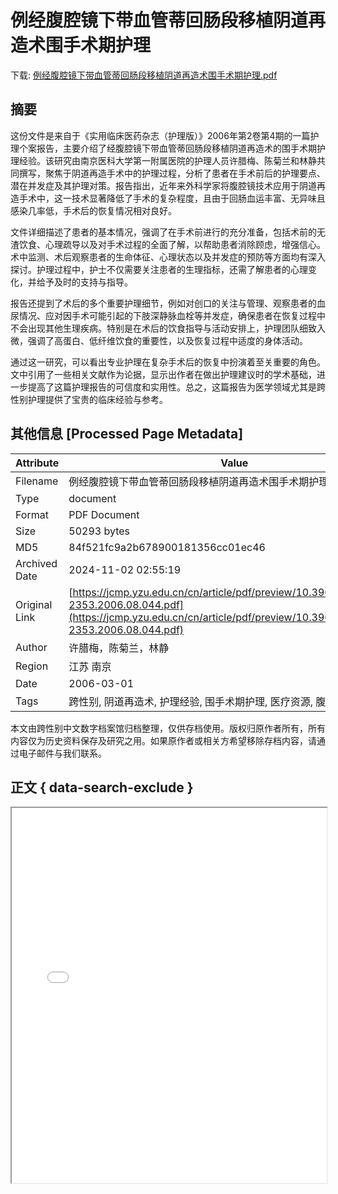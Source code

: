 # 例经腹腔镜下带血管蒂回肠段移植阴道再造术围手术期护理

<!-- tcd_download_link -->
下载: <a href="例经腹腔镜下带血管蒂回肠段移植阴道再造术围手术期护理.pdf" download>例经腹腔镜下带血管蒂回肠段移植阴道再造术围手术期护理.pdf</a>
<!-- tcd_download_link_end -->

## 摘要

<!-- tcd_abstract -->
这份文件是来自于《实用临床医药杂志（护理版）》2006年第2卷第4期的一篇护理个案报告，主要介绍了经腹腔镜下带血管蒂回肠段移植阴道再造术的围手术期护理经验。该研究由南京医科大学第一附属医院的护理人员许腊梅、陈菊兰和林静共同撰写，聚焦于阴道再造手术中的护理过程，分析了患者在手术前后的护理要点、潜在并发症及其护理对策。报告指出，近年来外科学家将腹腔镜技术应用于阴道再造手术中，这一技术显著降低了手术的复杂程度，且由于回肠血运丰富、无异味且感染几率低，手术后的恢复情况相对良好。

文件详细描述了患者的基本情况，强调了在手术前进行的充分准备，包括术前的无渣饮食、心理疏导以及对手术过程的全面了解，以帮助患者消除顾虑，增强信心。术中监测、术后观察患者的生命体征、心理状态以及并发症的预防等方面均有深入探讨。护理过程中，护士不仅需要关注患者的生理指标，还需了解患者的心理变化，并给予及时的支持与指导。

报告还提到了术后的多个重要护理细节，例如对创口的关注与管理、观察患者的血尿情况、应对因手术可能引起的下肢深静脉血栓等并发症，确保患者在恢复过程中不会出现其他生理疾病。特别是在术后的饮食指导与活动安排上，护理团队细致入微，强调了高蛋白、低纤维饮食的重要性，以及恢复过程中适度的身体活动。

通过这一研究，可以看出专业护理在复杂手术后的恢复中扮演着至关重要的角色。文中引用了一些相关文献作为论据，显示出作者在做出护理建议时的学术基础，进一步提高了这篇护理报告的可信度和实用性。总之，这篇报告为医学领域尤其是跨性别护理提供了宝贵的临床经验与参考。

<!-- tcd_abstract_end -->

## 其他信息 [Processed Page Metadata]

| Attribute       | Value                                  |
|-----------------|----------------------------------------|
| Filename        | 例经腹腔镜下带血管蒂回肠段移植阴道再造术围手术期护理.pdf                             |
| Type            | document                                 |
| Format          | PDF Document                               |
| Size            | 50293 bytes                           |
| MD5             | 84f521fc9a2b678900181356cc01ec46                                  |
| Archived Date   | 2024-11-02 02:55:19                             |
| Original Link   | [https://jcmp.yzu.edu.cn/cn/article/pdf/preview/10.3969/j.issn.1672-2353.2006.08.044.pdf](https://jcmp.yzu.edu.cn/cn/article/pdf/preview/10.3969/j.issn.1672-2353.2006.08.044.pdf)                         |
| Author          | 许腊梅，陈菊兰，林静                               |
| Region          | 江苏 南京                               |
| Date            | 2006-03-01                                 |
| Tags            | 跨性别, 阴道再造术, 护理经验, 围手术期护理, 医疗资源, 腹腔镜技术                                 |

本文由跨性别中文数字档案馆归档整理，仅供存档使用。版权归原作者所有，所有内容仅为历史资料保存及研究之用。如果原作者或相关方希望移除存档内容，请通过电子邮件与我们联系。

## 正文 { data-search-exclude }

<!-- tcd_main_text -->
<iframe src="../例经腹腔镜下带血管蒂回肠段移植阴道再造术围手术期护理.pdf" width="100%" height="600px">
    <p>无法显示PDF，请下载查看。</p>
</iframe>
<!-- tcd_main_text_end -->

